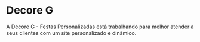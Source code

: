 # Decore G

A Decore G - Festas Personalizadas está trabalhando para melhor atender a seus clientes com um site personalizado e dinâmico.
